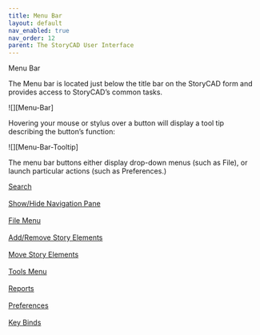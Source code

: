 ```yaml
---
title: Menu Bar
layout: default
nav_enabled: true
nav_order: 12
parent: The StoryCAD User Interface
---
```


Menu Bar

The Menu bar is located just below the title bar on the StoryCAD form and provides access to StoryCAD’s common tasks.

![][Menu-Bar]

Hovering your mouse or stylus over a button will display a tool tip describing the button’s function:

![][Menu-Bar-Tooltip]


The menu bar buttons either display drop-down menus (such as File), or launch particular actions (such as Preferences.)


[Search](Search.html) <br/><br/>
[Show/Hide Navigation Pane](Show_Hide_Navigation_Pane.html) <br/><br/>
[File Menu](File_Menu.html) <br/><br/>
[Add/Remove Story Elements](Add_Remove_Story_Elements.html) <br/><br/>
[Move Story Elements](Move_Story_Elements.html) <br/><br/>
[Tools Menu](Tools_Menu.html) <br/><br/>
[Reports](Reports.html) <br/><br/>
[Preferences](Preferences.html) <br/><br/>
[Key Binds](Key_Binds.html) <br/><br/>
